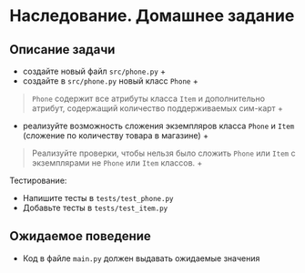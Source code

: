 # Наследование. Домашнее задание

## Описание задачи

- создайте новый файл `src/phone.py` +
- создайте в `src/phone.py` новый класс `Phone` +
> `Phone` содержит все атрибуты класса `Item` и дополнительно атрибут, содержащий количество поддерживаемых сим-карт +
- реализуйте возможность сложения экземпляров класса `Phone` и `Item` (сложение по количеству товара в магазине) +
> Реализуйте проверки, чтобы нельзя было сложить `Phone` или `Item` с экземплярами не `Phone` или `Item` классов. +

Тестирование:
- Напишите тесты в `tests/test_phone.py`
- Добавьте тесты в `tests/test_item.py`

## Ожидаемое поведение
- Код в файле `main.py` должен выдавать ожидаемые значения
